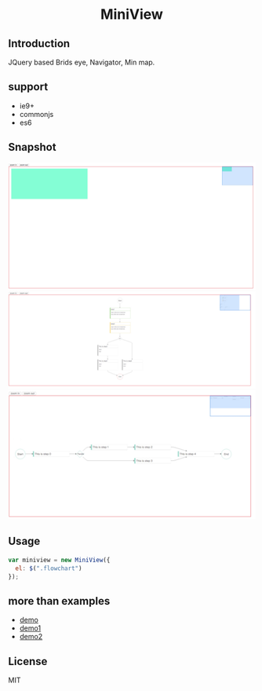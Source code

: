 <h1 align="center">MiniView</h1>

## Introduction

JQuery based Brids eye, Navigator, Min map.

## support

- ie9+
- commonjs
- es6

## Snapshot
![image](https://github.com/htank-wang/miniView/blob/master/Snapshot/1.jpg)
![image](https://github.com/htank-wang/miniView/blob/master/Snapshot/2.jpg)
![image](https://github.com/htank-wang/miniView/blob/master/Snapshot/3.jpg)

## Usage

```javascript
var miniview = new MiniView({
  el: $(".flowchart")
});
```

## more than examples

- [demo](demo/)
- [demo1](demo1/)
- [demo2](demo2/)

## License

MIT
